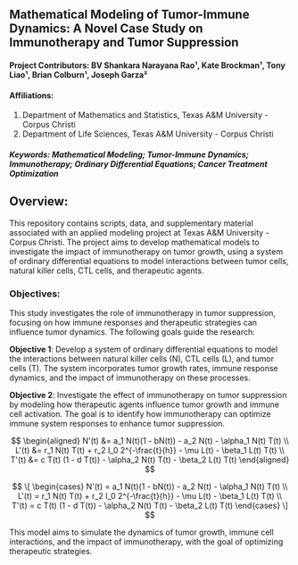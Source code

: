 ## Mathematical Modeling of Tumor-Immune Dynamics: A Novel Case Study on Immunotherapy and Tumor Suppression

#### Project Contributors: BV Shankara Narayana Rao¹, Kate Brockman¹, Tony Liao¹, Brian Colburn¹, Joseph Garza²

#### Affiliations:
1. Department of Mathematics and Statistics, Texas A&M University - Corpus Christi  
2. Department of Life Sciences, Texas A&M University - Corpus Christi

##### **Keywords**: Mathematical Modeling; Tumor-Immune Dynamics; Immunotherapy; Ordinary Differential Equations; Cancer Treatment Optimization


## Overview:

This repository contains scripts, data, and supplementary material associated with an applied modeling project  at Texas A&M University - Corpus Christi. The project aims to develop mathematical models to investigate the impact of immunotherapy on tumor growth, using a system of ordinary differential equations to model interactions between tumor cells, natural killer cells, CTL cells, and therapeutic agents.

### Objectives:

This study investigates the role of immunotherapy in tumor suppression, focusing on how immune responses and therapeutic strategies can influence tumor dynamics. The following goals guide the research:

**Objective 1**: Develop a system of ordinary differential equations to model the interactions between natural killer cells (N), CTL cells (L), and tumor cells (T). The system incorporates tumor growth rates, immune response dynamics, and the impact of immunotherapy on these processes.

**Objective 2**: Investigate the effect of immunotherapy on tumor suppression by modeling how therapeutic agents influence tumor growth and immune cell activation. The goal is to identify how immunotherapy can optimize immune system responses to enhance tumor suppression.

$$
\begin{aligned}
N'(t) &= a_1 N(t)(1 - bN(t)) - a_2 N(t) - \alpha_1 N(t) T(t) \\
L'(t) &= r_1 N(t) T(t) + r_2 I_0 2^{-\frac{t}{h}} - \mu L(t) - \beta_1 L(t) T(t) \\
T'(t) &= c T(t) (1 - d T(t)) - \alpha_2 N(t) T(t) - \beta_2 L(t) T(t)
\end{aligned}
$$

$$
\[
\begin{cases}
N'(t) = a_1 N(t)(1 - bN(t)) - a_2 N(t) - \alpha_1 N(t) T(t) \\
L'(t) = r_1 N(t) T(t) + r_2 I_0 2^{-\frac{t}{h}} - \mu L(t) - \beta_1 L(t) T(t) \\
T'(t) = c T(t) (1 - d T(t)) - \alpha_2 N(t) T(t) - \beta_2 L(t) T(t)
\end{cases}
\]
$$

This model aims to simulate the dynamics of tumor growth, immune cell interactions, and the impact of immunotherapy, with the goal of optimizing therapeutic strategies.
